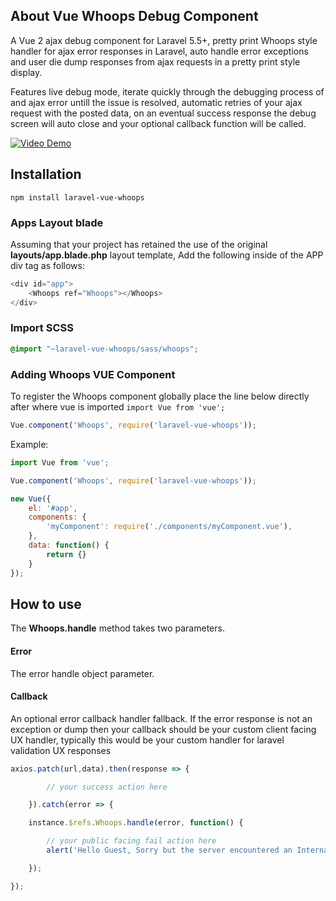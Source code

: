 ## About Vue Whoops Debug Component

A Vue 2 ajax debug component for Laravel 5.5+, pretty print Whoops style handler for ajax error responses in Laravel, auto handle error exceptions and user die dump responses from ajax requests in a pretty print style display.

Features live debug mode, iterate quickly through the debugging process of and ajax error untill the issue is resolved, automatic retries of your ajax request with the posted data, on an eventual success response the debug screen will auto close and your optional callback function will be called.

[![Video Demo](https://img.youtube.com/vi/n0U5a4S3crQ/0.jpg)](https://youtu.be/n0U5a4S3crQ "Video Demo")

## Installation

	npm install laravel-vue-whoops

### Apps Layout blade

Assuming that your project has retained the use of the original **layouts/app.blade.php** layout template, Add the following inside of the APP div tag as follows:

```php
<div id="app">
	<Whoops ref="Whoops"></Whoops>
</div>
```

### Import SCSS

```scss
@import "~laravel-vue-whoops/sass/whoops";
```


### Adding Whoops VUE Component

To register the Whoops component globally place the line below directly after where vue is imported ```import Vue from 'vue';```

```javascript
Vue.component('Whoops', require('laravel-vue-whoops'));
```

Example:

```javascript
import Vue from 'vue';

Vue.component('Whoops', require('laravel-vue-whoops'));

new Vue({
	el: '#app',
	components: {
		'myComponent': require('./components/myComponent.vue'),
	},
	data: function() {
		return {}
	}
});

```

## How to use

The **Whoops.handle** method takes two parameters.

#### Error
The error handle object parameter.

#### Callback
An optional error callback handler fallback.
If the error response is not an exception or dump then your callback should be your custom client facing UX handler, typically this would be your custom handler for laravel validation UX responses

```javascript
axios.patch(url,data).then(response => {

		// your success action here

	}).catch(error => {

	instance.$refs.Whoops.handle(error, function() {

		// your public facing fail action here
		alert('Hello Guest, Sorry but the server encountered an Internal Server Error during the processing your request!');

	});

});
```
